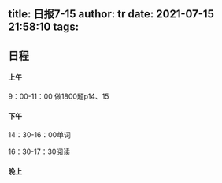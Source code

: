 title: 日报7-15
author: tr
date: 2021-07-15 21:58:10
tags:
---
## 日程

#### 上午

9：00-11：00 做1800题p14、15
#### 下午
14：30-16：00单词

16：30-17：30阅读
#### 晚上
